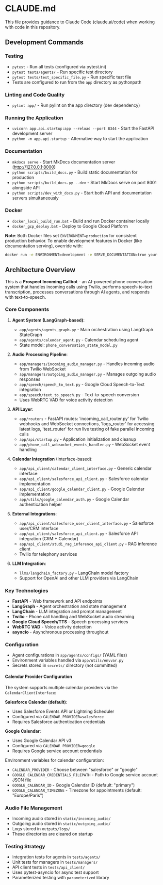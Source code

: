 # CLAUDE.md

This file provides guidance to Claude Code (claude.ai/code) when working with code in this repository.

## Development Commands

### Testing
- `pytest` - Run all tests (configured via pytest.ini)
- `pytest tests/agents/` - Run specific test directory
- `pytest tests/test_specific_file.py` - Run specific test file
- Tests are configured to run from the `app` directory as pythonpath

### Linting and Code Quality
- `pylint app/` - Run pylint on the app directory (dev dependency)

### Running the Application
- `uvicorn app.api.startup:app --reload --port 8344` - Start the FastAPI development server
- `python -m app.api.startup` - Alternative way to start the application

### Documentation
- `mkdocs serve` - Start MkDocs documentation server (http://127.0.0.1:8000)
- `python scripts/build_docs.py` - Build static documentation for production
- `python scripts/build_docs.py --dev` - Start MkDocs serve on port 8001 alongside API
- `python scripts/dev_with_docs.py` - Start both API and documentation servers simultaneously

### Docker
- `docker_local_build_run.bat` - Build and run Docker container locally
- `docker_gcp_deploy.bat` - Deploy to Google Cloud Platform

**Note**: Both Docker files set `ENVIRONMENT=production` for consistent production behavior.
To enable development features in Docker (like documentation serving), override with:
```bash
docker run -e ENVIRONMENT=development -e SERVE_DOCUMENTATION=true your-image
```

## Architecture Overview

This is a **Prospect Incoming Callbot** - an AI-powered phone conversation system that handles incoming calls using Twilio, performs speech-to-text transcription, processes conversations through AI agents, and responds with text-to-speech.

### Core Components

1. **Agent System (LangGraph-based)**:
   - `app/agents/agents_graph.py` - Main orchestration using LangGraph StateGraph
   - `app/agents/calendar_agent.py` - Calendar scheduling agent  
   - State model: `phone_conversation_state_model.py`

2. **Audio Processing Pipeline**:
   - `app/managers/incoming_audio_manager.py` - Handles incoming audio from Twilio WebSocket
   - `app/managers/outgoing_audio_manager.py` - Manages outgoing audio responses
   - `app/speech/speech_to_text.py` - Google Cloud Speech-to-Text integration
   - `app/speech/text_to_speech.py` - Text-to-speech conversion
   - Uses WebRTC VAD for voice activity detection

3. **API Layer**:
   - `app/routers` - FastAPI routes: 'incoming_call_router.py' for Twilio webhooks and WebSocket connections, 'logs_router' for accessing latest logs, 'test_router' for run live testing of fake parallel incoming calls
   - `app/api/startup.py` - Application initialization and cleanup
   - `app/phone_call_websocket_events_handler.py` - WebSocket event handling

4. **Calendar Integration** (Interface-based):
   - `app/api_client/calendar_client_interface.py` - Generic calendar interface
   - `app/api_client/salesforce_api_client.py` - Salesforce calendar implementation
   - `app/api_client/google_calendar_client.py` - Google Calendar implementation
   - `app/utils/google_calendar_auth.py` - Google Calendar authentication helper

5. **External Integrations**:
   - `app/api_client/salesforce_user_client_interface.py` - Salesforce user/CRM interface
   - `app/api_client/salesforce_api_client.py` - Salesforce API integration (CRM + Calendar)
   - `app/api_client/studi_rag_inference_api_client.py` - RAG inference client
   - Twilio for telephony services

5. **LLM Integration**:
   - `llms/langchain_factory.py` - LangChain model factory
   - Support for OpenAI and other LLM providers via LangChain

### Key Technologies
- **FastAPI** - Web framework and API endpoints
- **LangGraph** - Agent orchestration and state management
- **LangChain** - LLM integration and prompt management
- **Twilio** - Phone call handling and WebSocket audio streaming
- **Google Cloud Speech/TTS** - Speech processing services
- **WebRTC VAD** - Voice activity detection
- **asyncio** - Asynchronous processing throughout

### Configuration
- Agent configurations in `app/agents/configs/` (YAML files)
- Environment variables handled via `app/utils/envvar.py`
- Secrets stored in `secrets/` directory (not committed)

#### Calendar Provider Configuration
The system supports multiple calendar providers via the `CalendarClientInterface`:

**Salesforce Calendar (default)**:
- Uses Salesforce Events API or Lightning Scheduler
- Configured via `CALENDAR_PROVIDER=salesforce`
- Requires Salesforce authentication credentials

**Google Calendar**:
- Uses Google Calendar API v3
- Configured via `CALENDAR_PROVIDER=google`
- Requires Google service account credentials

Environment variables for calendar configuration:
- `CALENDAR_PROVIDER` - Choose between "salesforce" or "google"
- `GOOGLE_CALENDAR_CREDENTIALS_FILEPATH` - Path to Google service account JSON file
- `GOOGLE_CALENDAR_ID` - Google Calendar ID (default: "primary")
- `GOOGLE_CALENDAR_TIMEZONE` - Timezone for appointments (default: "Europe/Paris")

### Audio File Management
- Incoming audio stored in `static/incoming_audio/`
- Outgoing audio stored in `static/outgoing_audio/`
- Logs stored in `outputs/logs/`
- These directories are cleared on startup

### Testing Strategy
- Integration tests for agents in `tests/agents/`
- Unit tests for managers in `tests/managers/`
- API client tests in `tests/api_client/`
- Uses pytest-asyncio for async test support
- Parameterized testing with `parameterized` library